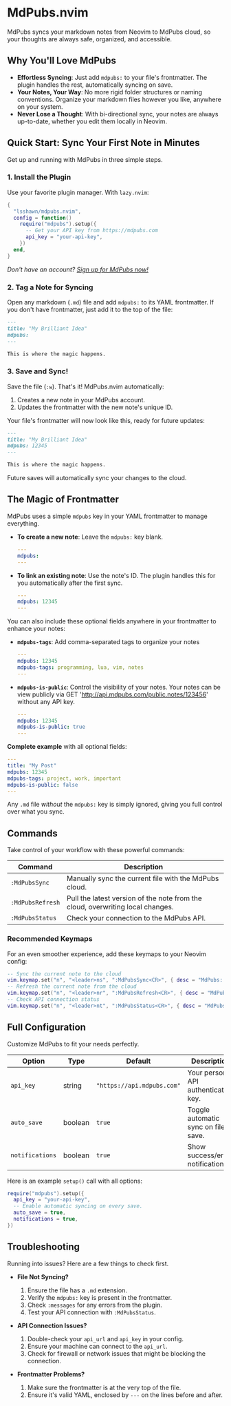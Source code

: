 # MdPubs.nvim

MdPubs syncs your markdown notes from Neovim to MdPubs cloud, so your thoughts are always safe, organized, and accessible.

<!-- Optional: Add a cool GIF of the plugin in action here! -->

## Why You'll Love MdPubs

- **Effortless Syncing**: Just add `mdpubs:` to your file's frontmatter. The plugin handles the rest, automatically syncing on save.
- **Your Notes, Your Way**: No more rigid folder structures or naming conventions. Organize your markdown files however you like, anywhere on your system.
- **Never Lose a Thought**: With bi-directional sync, your notes are always up-to-date, whether you edit them locally in Neovim.

## Quick Start: Sync Your First Note in Minutes

Get up and running with MdPubs in three simple steps.

### 1. Install the Plugin

Use your favorite plugin manager. With `lazy.nvim`:

```lua
{
  "lsshawn/mdpubs.nvim",
  config = function()
    require("mdpubs").setup({
      -- Get your API key from https://mdpubs.com
      api_key = "your-api-key",
    })
  end,
}
```

*Don't have an account? [Sign up for MdPubs now!](https://mdpubs.com)*

### 2. Tag a Note for Syncing

Open any markdown (`.md`) file and add `mdpubs:` to its YAML frontmatter. If you don't have frontmatter, just add it to the top of the file:

```markdown
---
title: "My Brilliant Idea"
mdpubs:
---

This is where the magic happens.
```

### 3. Save and Sync!

Save the file (`:w`). That's it! MdPubs.nvim automatically:
1. Creates a new note in your MdPubs account.
2. Updates the frontmatter with the new note's unique ID.

Your file's frontmatter will now look like this, ready for future updates:

```markdown
---
title: "My Brilliant Idea"
mdpubs: 12345
---

This is where the magic happens.
```

Future saves will automatically sync your changes to the cloud.

## The Magic of Frontmatter

MdPubs uses a simple `mdpubs` key in your YAML frontmatter to manage everything.

- **To create a new note**: Leave the `mdpubs:` key blank.
  ```yaml
  ---
  mdpubs:
  ---
  ```
- **To link an existing note**: Use the note's ID. The plugin handles this for you automatically after the first sync.
  ```yaml
  ---
  mdpubs: 12345
  ---
  ```

You can also include these optional fields anywhere in your frontmatter to enhance your notes:

- **`mdpubs-tags`**: Add comma-separated tags to organize your notes
  ```yaml
  ---
  mdpubs: 12345
  mdpubs-tags: programming, lua, vim, notes
  ---
  ```

- **`mdpubs-is-public`**: Control the visibility of your notes. Your notes can be view publicly via GET 'http://api.mdpubs.com/public.notes/123456' without any API key.
  ```yaml
  ---
  mdpubs: 12345
  mdpubs-is-public: true
  ---
  ```

**Complete example** with all optional fields:
```yaml
---
title: "My Post"
mdpubs: 12345  
mdpubs-tags: project, work, important
mdpubs-is-public: false
---
```

Any `.md` file *without* the `mdpubs:` key is simply ignored, giving you full control over what you sync.

## Commands

Take control of your workflow with these powerful commands:

| Command | Description |
|---------|-------------|
| `:MdPubsSync` | Manually sync the current file with the MdPubs cloud. |
| `:MdPubsRefresh` | Pull the latest version of the note from the cloud, overwriting local changes. |
| `:MdPubsStatus` | Check your connection to the MdPubs API. |

### Recommended Keymaps

For an even smoother experience, add these keymaps to your Neovim config:

```lua
-- Sync the current note to the cloud
vim.keymap.set("n", "<leader>ns", ":MdPubsSync<CR>", { desc = "MdPubs: Sync note" })
-- Refresh the current note from the cloud
vim.keymap.set("n", "<leader>nr", ":MdPubsRefresh<CR>", { desc = "MdPubs: Refresh note" })
-- Check API connection status
vim.keymap.set("n", "<leader>nt", ":MdPubsStatus<CR>", { desc = "MdPubs: API Status" })
```

## Full Configuration

Customize MdPubs to fit your needs perfectly.

| Option | Type | Default | Description |
|--------|------|---------|-------------|
| `api_key` | string | `"https://api.mdpubs.com"` | Your personal API authentication key. |
| `auto_save` | boolean | `true` | Toggle automatic sync on file save. |
| `notifications` | boolean | `true` | Show success/error notifications. |

Here is an example `setup()` call with all options:
```lua
require("mdpubs").setup({
  api_key = "your-api-key",
  -- Enable automatic syncing on every save.
  auto_save = true,
  notifications = true,
})
```

## Troubleshooting

Running into issues? Here are a few things to check first.

- **File Not Syncing?**
  1. Ensure the file has a `.md` extension.
  2. Verify the `mdpubs:` key is present in the frontmatter.
  3. Check `:messages` for any errors from the plugin.
  4. Test your API connection with `:MdPubsStatus`.

- **API Connection Issues?**
  1. Double-check your `api_url` and `api_key` in your config.
  2. Ensure your machine can connect to the `api_url`.
  3. Check for firewall or network issues that might be blocking the connection.

- **Frontmatter Problems?**
  1. Make sure the frontmatter is at the very top of the file.
  2. Ensure it's valid YAML, enclosed by `---` on the lines before and after.

